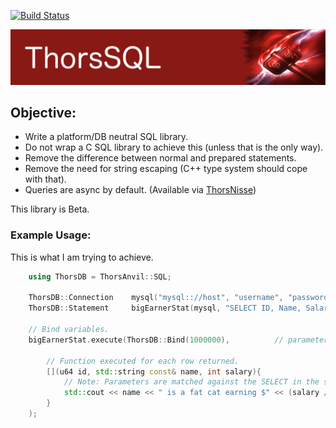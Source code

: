 [![Build Status](https://travis-ci.org/Loki-Astari/ThorsDB.svg?branch=master)](https://travis-ci.org/Loki-Astari/ThorsDB)

![ThorStream](../img/stream.jpg)

## Objective:

* Write a platform/DB neutral SQL library.
* Do not wrap a C SQL library to achieve this (unless that is the only way).
* Remove the difference between normal and prepared statements.
* Remove the need for string escaping (C++ type system should cope with that).
* Queries are async by default. (Available via [ThorsNisse](https://github.com/Loki-Astari/ThorsNisse))

This library is Beta.


### Example Usage:

This is what I am trying to achieve.

````c++
    using ThorsDB = ThorsAnvil::SQL;

    ThorsDB::Connection    mysql("mysql:://host", "username", "password");
    ThorsDB::Statement     bigEarnerStat(mysql, "SELECT ID, Name, Salary FROM Employee WHERE Salary > ?");

    // Bind variables.
    bigEarnerStat.execute(ThorsDB::Bind(1000000),          // parameter bound to ? in statement.

        // Function executed for each row returned.
        [](u64 id, std::string const& name, int salary){
            // Note: Parameters are matched against the SELECT in the statement.
            std::cout << name << " is a fat cat earning $" << (salary / 100) << "." << (salary % 100) << "\n";
        }
    );
````

